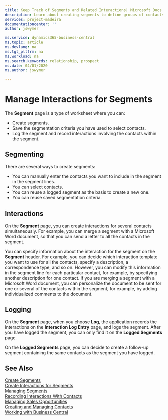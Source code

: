 ```yaml
---
title: Keep Track of Segments and Related Interactions| Microsoft Docs
description: Learn about creating segments to define groups of contacts and specifying interactions for segments.
services: project-madeira
documentationcenter: ''
author: jswymer

ms.service: dynamics365-business-central
ms.topic: article
ms.devlang: na
ms.tgt_pltfrm: na
ms.workload: na
ms.search.keywords: relationship, prospect
ms.date: 04/01/2020
ms.author: jswymer

---
```

# Manage Interactions for Segments
The **Segment** page is a type of worksheet where you can:

* Create segments.
* Save the segmentation criteria you have used to select contacts.
* Log the segment and record interactions involving the contacts within the segment.

## Segmenting
There are several ways to create segments:

* You can manually enter the contacts you want to include in the segment in the segment lines.
* You can select contacts.
* You can reuse a logged segment as the basis to create a new one.
* You can reuse saved segmentation criteria.

## Interactions
On the **Segment** page, you can create interactions for several contacts simultaneously. For example, you can merge a segment with a Microsoft Word document, so that you can send a letter to all the contacts in the segment.

You can specify information about the interaction for the segment on the **Segment** header. For example, you can decide which interaction template you want to use for all the contacts, specify a description, a correspondence type, and so on. However, you can modify this information in the segment line for each particular contact, for example, by specifying another description for one contact. If you are merging a segment with a Microsoft Word document, you can personalize the document to be sent for one or several of the contacts within the segment, for example, by adding individualized comments to the document.

## Logging
On the **Segment** page, when you choose **Log**, the application records the interactions on the **Interaction Log Entry** page, and logs the segment. After you have logged the segment, you can only find it on the **Logged Segments** page.

On the **Logged Segments** page, you can decide to create a follow-up segment containing the same contacts as the segment you have logged.

## See Also
[Create Segments](marketing-how-create-segment.md)  
[Create Interactions for Segments](marketing-how-create-interactions.md)  
[Managing Segments](marketing-segments.md)  
[Recording Interactions With Contacts](marketing-interactions.md)  
[Managing Sales Opportunities](marketing-manage-sales-opportunities.md)  
[Creating and Managing Contacts](marketing-contacts.md)  
[Working with Business Central](ui-work-product.md)
